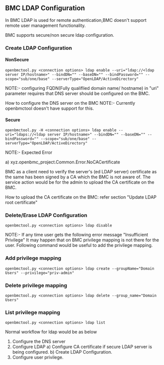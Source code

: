 ## BMC LDAP Configuration

In BMC LDAP is used for remote authentication,BMC doesn't support remote user management functionality.

BMC supports secure/non secure ldap configuration.

### Create LDAP Configuration

#### NonSecure
```
openbmctool.py <connection options> ldap enable --uri="ldap://<ldap server IP/hostname>" --bindDN="" --baseDN="" --bindPassword="" --scope="sub/one/base" --serverType="OpenLDAP/ActiveDirectory"

```
NOTE:- configuring FQDN(Fully qualiflied domain name/ hostname) in "uri" parameter
requires that DNS server should be configured on the BMC.

How to configure the DNS server on the BMC
NOTE:- Currently openbmctool doesn't have support for this.

#### Secure
```
openbmctool.py -H <connection options> ldap enable --uri="ldaps://<ldap server IP/hostname>" --bindDN="" --baseDN="" --bindPassword="" --scope="sub/one/base" --serverType="OpenLDAP/ActiveDirectory"

```
NOTE:- Expected Error

a) xyz.openbmc_project.Common.Error.NoCACertificate

BMC as a client need to  verify the server's (ed LDAP server) certificate as the same has been signed by a CA which the BMC is not aware of.
The service action would be for the admin to upload the CA certificate on the BMC.

How to upload the CA certificate on the BMC: refer section "Update LDAP root certificate"

### Delete/Erase LDAP Configuration
```
openbmctool.py <connection options> ldap disable

```

NOTE:-
If any time user gets the following error message "Insufficient Privilege"
It may happen that on BMC privilege mapping is not there for the user.
Following command would be useful to add the privilege mapping.

### Add privilege mapping

```
openbmctool.py <connection options> ldap create --groupName="Domain Users" --privilege="priv-admin"

```

### Delete privilege mapping

```
openbmctool.py <connection options> ldap delete --group_name="Domain Users"
```

### List privilege mapping

```
openbmctool.py <connection options> ldap list
```

Normal workflow for ldap would be as below

1) Configure the DNS server
2) Configure LDAP
   a) Configure CA certificate if secure LDAP server is being configured.
   b) Create LDAP Configuration.
3) Configure user privilege.
